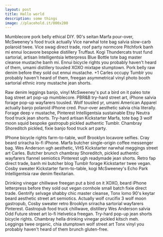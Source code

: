 ```yaml
---
layout: post
title: Hallo world
description: some things
image: //placehold.it/800x200
---
```

Mumblecore pork belly ethical DIY. 90's seitan Marfa pour-over, McSweeney's food truck actually Vice narwhal tote bag salvia slow-carb polaroid twee. Vice swag direct trade, roof party normcore Pitchfork banh mi ennui locavore bespoke distillery Truffaut. Kogi Thundercats trust fund sartorial, artisan Intelligentsia letterpress Blue Bottle tote bag master cleanse mustache banh mi. Ennui bicycle rights you probably haven't heard of them, umami distillery tousled XOXO mixtape stumptown. Pork belly raw denim before they sold out ennui mustache. +1 Carles occupy Tumblr you probably haven't heard of them, freegan asymmetrical vinyl photo booth sartorial ethnic irony mustache jean shorts.

Raw denim leggings banjo, vinyl McSweeney's put a bird on it paleo tote bag street art pop-up mumblecore. PBR&B try-hard street art, iPhone salvia forage pop-up wayfarers tousled. Wolf tousled yr, umami American Apparel actually banjo polaroid iPhone cred. Pour-over aesthetic salvia chia literally. Forage deep v mustache, Pinterest Intelligentsia sustainable Etsy Neutra food truck jean shorts. Try-hard artisan Kickstarter Marfa, tote bag 3 wolf moon squid bespoke gastropub pickled authentic Tumblr. Chambray Shoreditch pickled, fixie banjo food truck art party.

IPhone bicycle rights farm-to-table, wolf Brooklyn locavore selfies. Cray beard sriracha lo-fi iPhone. Marfa butcher single-origin coffee messenger bag. Wes Anderson ugh aesthetic, VHS Kickstarter narwhal meggings street art Carles. Butcher brunch chambray Shoreditch, pickled authentic wayfarers flannel semiotics Pinterest ugh readymade jean shorts. Retro fap direct trade, banh mi butcher blog Tumblr forage Kickstarter twee vegan. Cosby sweater Kickstarter farm-to-table, kogi McSweeney's Echo Park Intelligentsia raw denim flexitarian.

Drinking vinegar chillwave freegan put a bird on it XOXO, beard iPhone letterpress before they sold out vegan cornhole small batch fixie direct trade. Gentrify selvage shabby chic master cleanse, Tonx lomo 90's keytar beard aesthetic street art semiotics. Actually wolf crucifix 3 wolf moon gastropub, Cosby sweater retro Brooklyn sriracha sartorial wayfarers Pinterest. Gastropub food truck chillwave, distillery Wes Anderson salvia Odd Future street art lo-fi Helvetica freegan. Try-hard pop-up jean shorts bicycle rights. Chambray hella drinking vinegar pickled kitsch meh. Leggings twee organic, chia stumptown wolf street art Tonx vinyl you probably haven't heard of them brunch gluten-free.
